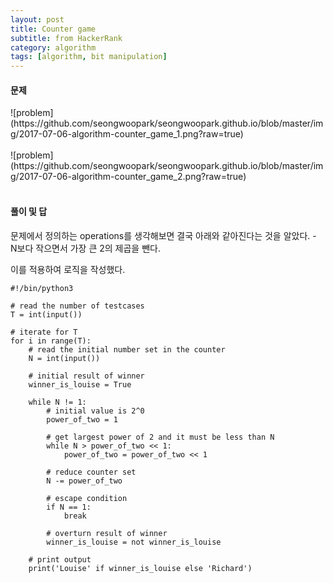 ```yaml
---
layout: post
title: Counter game
subtitle: from HackerRank
category: algorithm
tags: [algorithm, bit manipulation]
---
```


<h4>문제</h4>
![problem](https://github.com/seongwoopark/seongwoopark.github.io/blob/master/img/2017-07-06-algorithm-counter_game_1.png?raw=true)<br /><br />
![problem](https://github.com/seongwoopark/seongwoopark.github.io/blob/master/img/2017-07-06-algorithm-counter_game_2.png?raw=true)<br /><br />

<h4>풀이 및 답</h4>
문제에서 정의하는 operations를 생각해보면 결국 아래와 같아진다는 것을 알았다.
- N보다 작으면서 가장 큰 2의 제곱을 뺀다.

이를 적용하여 로직을 작성했다.
```
#!/bin/python3

# read the number of testcases
T = int(input())

# iterate for T
for i in range(T):
    # read the initial number set in the counter
    N = int(input())

    # initial result of winner
    winner_is_louise = True

    while N != 1:
        # initial value is 2^0
        power_of_two = 1

        # get largest power of 2 and it must be less than N
        while N > power_of_two << 1:
            power_of_two = power_of_two << 1

        # reduce counter set
        N -= power_of_two

        # escape condition
        if N == 1:
            break

        # overturn result of winner
        winner_is_louise = not winner_is_louise

    # print output
    print('Louise' if winner_is_louise else 'Richard')
```